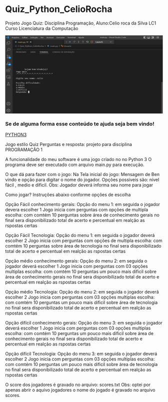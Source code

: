 # Quiz_Python_CelioRocha
Projeto Jogo Quiz: Disciplina Programação, Aluno:Celio roca da Silva  LC1 Curso Licenciatura da Computação

<img src="https://github.com/CelioRochadaSilva/Quiz_Python_CelioRocha/blob/main/tela_inicial%20jogo.png" width="650" height="250"  align="center"/>

### Se de alguma forma esse conteúdo te ajuda seja bem vindo!

[PYTHON3](https://img.shields.io/badge/Python-E34F26?style=for-the-badge&logo=html5&logoColor=white)

Jogo estilo Quiz Perguntas e resposta: projeto para disciplina PROGRAMAÇÃO 1

A funcionalidade do meu software é uma jogo criado no no Python 3
O programa deve ser executado com arquivo main.py para execução.

O que dá para fazer com o jogo:
Na Tela inicial do jogo: Mensagem de Ben vindo e opção para digitar o nome do jogador.
Opções possiveis são: nível fácil , medio e dificil.
Obs: Jogador deverá informa seu nome para jogar

Como jogar? Instruções abaixo conforme opções de escolha

Opção Fácil conhecimento gerais:
Opção do menu 1: em seguida o jogador devera escolher 1
Jogo inicia com perguntas com opções de multipla escolha: com comtém 10 perguntas 
sobre área de conhecimento gerais no final sera disponibilizado total de acerto e percentual em realção as rspostas certas

Opção Fácil Tecnologia:
Opção do menu 1: em seguida o jogador deverá escolher 2
Jogo inicia com perguntas com opções de multipla escolha: com comtém 10 perguntas
sobre área de tecnologia no final sera disponibilizado total de acerto e percentual em realção as rspostas certas


Opção médio conhecimento gerais:
Opção do menu 2: em seguida o jogador deverá escolher 1
Jogo inicia com perguntas com 03 opções multiplas escolha: com comtém 10 perguntas um pouco mais dificil 
sobre área de conhecimento gerais no final sera disponibilizado total de acerto e percentual em realção as rspostas certas

Opção médio Tecnologia:
Opção do menu 2: em seguida o jogador deverá escolher 2
Jogo inicia com perguntas com 03 opções multiplas escolha: com comtém 10 perguntas um pouco mais dificil 
sobre área de tecnologia no final sera disponibilizado total de acerto e percentual em realção as rspostas certas


Opção difícil conhecimento gerais:
Opção do menu 3: em seguida o jogador deverá escolher 1
Jogo inicia com perguntas com 03 opções multiplas escolha: com comtém 10 perguntas um pouco mais dificil 
sobre área de conhecimento gerais no final sera disponibilizado total de acerto e percentual em realção as rspostas certas

Opção difícil Tecnologia:
Opção do menu 3: em seguida o jogador deverá escolher 2
Jogo inicia com perguntas com 03 opções multiplas escolha: com comtém 10 perguntas um pouco mais dificil 
sobre área de tecnologia no final sera disponibilizado total de acerto e percentual em realção as rspostas certas

O score dos  jogadores é gravado no arquivo: scores.txt
Obs: optei por apenas abrir o aquivo jogadores o nome do jogado é gravado no arquivo scores.
